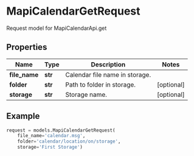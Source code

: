 # MapiCalendarGetRequest

Request model for MapiCalendarApi.get

## Properties

Name | Type | Description | Notes
---- | ---- | ----------- | -----
**file_name** |**str** |Calendar file name in storage. |
**folder** |**str** |Path to folder in storage. |[optional] 
**storage** |**str** |Storage name. |[optional] 

## Example
```python
request = models.MapiCalendarGetRequest(
    file_name='calendar.msg',
    folder='calendar/location/on/storage',
    storage='First Storage')
```
